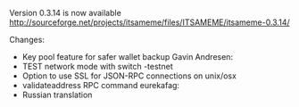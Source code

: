 Version 0.3.14 is now available
http://sourceforge.net/projects/itsameme/files/ITSAMEME/itsameme-0.3.14/

Changes:
* Key pool feature for safer wallet backup
Gavin Andresen:
* TEST network mode with switch -testnet
* Option to use SSL for JSON-RPC connections on unix/osx
* validateaddress RPC command
eurekafag:
* Russian translation
